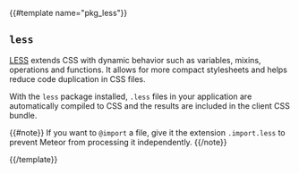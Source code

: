 {{#template name="pkg_less"}}
## `less`

[LESS](http://lesscss.org/) extends CSS with dynamic behavior such as variables, mixins,
operations and functions. It allows for more compact stylesheets and
helps reduce code duplication in CSS files.

With the `less` package installed, `.less` files in your application are
automatically compiled to CSS and the results are included in the client CSS
bundle.

{{#note}}
If you want to `@import` a file, give it the extension `.import.less`
to prevent Meteor from processing it independently.
{{/note}}

{{/template}}
